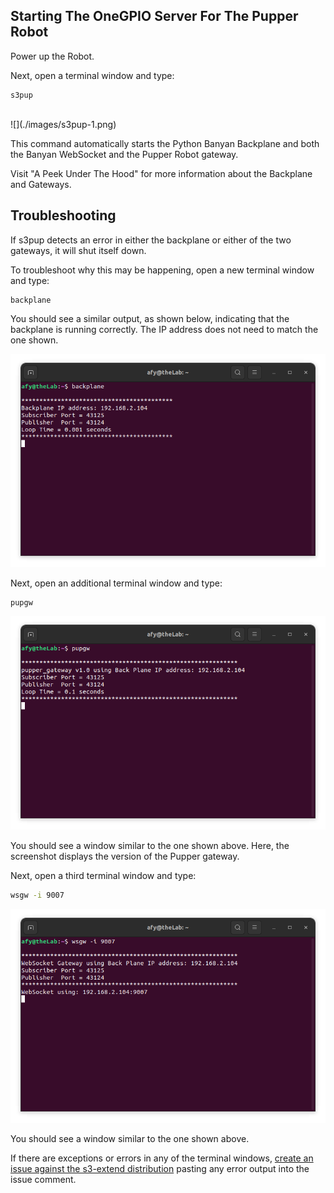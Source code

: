 ## Starting The OneGPIO Server For The Pupper Robot

Power up the Robot.

Next, open a terminal window and type:

```
s3pup
```
<br>
![](./images/s3pup-1.png)

This command automatically starts the Python Banyan Backplane and both
the Banyan WebSocket and the Pupper Robot gateway.

Visit "A Peek Under The Hood" for more information about the Backplane and Gateways.


## Troubleshooting

If s3pup detects an error in either the backplane or either of the two gateways, it will 
shut itself down.

To troubleshoot why this may be happening, open a new terminal window and type:

```
backplane
```

You should see a similar output, as shown below, indicating that the
backplane is running correctly. The IP address does not need to match
the one shown.

![](./images/backplane2.png)

Next, open an additional terminal window and type:

```
pupgw
```

![](./images/pupgw_success.png)

You should see a window similar to the one shown above. Here, the screenshot displays
the version of the Pupper gateway.

Next, open a third terminal window and type:

```bash
wsgw -i 9007
```

![](./images/s3c-31.png)

You should see a window similar to the one shown above.

If there are exceptions or errors in any of the terminal windows,
[create an issue against the s3-extend distribution](https://github.com/MrYsLab/s3-extend/issues)
pasting any error output into the issue comment.



